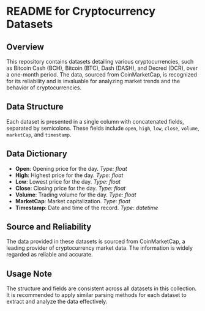 # README for Cryptocurrency Datasets

## Overview
This repository contains datasets detailing various cryptocurrencies, such as Bitcoin Cash (BCH), Bitcoin (BTC), Dash (DASH), and Decred (DCR), over a one-month period. The data, sourced from CoinMarketCap, is recognized for its reliability and is invaluable for analyzing market trends and the behavior of cryptocurrencies.

## Data Structure
Each dataset is presented in a single column with concatenated fields, separated by semicolons. These fields include `open`, `high`, `low`, `close`, `volume`, `marketCap`, and `timestamp`.

## Data Dictionary

- **Open**: Opening price for the day. *Type: float*
- **High**: Highest price for the day. *Type: float*
- **Low**: Lowest price for the day. *Type: float*
- **Close**: Closing price for the day. *Type: float*
- **Volume**: Trading volume for the day. *Type: float*
- **MarketCap**: Market capitalization. *Type: float*
- **Timestamp**: Date and time of the record. *Type: datetime*

## Source and Reliability
The data provided in these datasets is sourced from CoinMarketCap, a leading provider of cryptocurrency market data. The information is widely regarded as reliable and accurate.

## Usage Note
The structure and fields are consistent across all datasets in this collection. It is recommended to apply similar parsing methods for each dataset to extract and analyze the data effectively.

